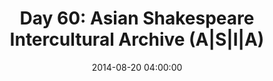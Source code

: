---
permalink: /jekyll/update/2014/08/20/day60
redirect_to: http://arounddh.elotroalex.com/jekyll/update/2014/08/20/day60
layout: post
title:  "Day 60: Asian Shakespeare Intercultural Archive (A|S|I|A)"
date:   2014-08-20 04:00:00
categories: jekyll update
---